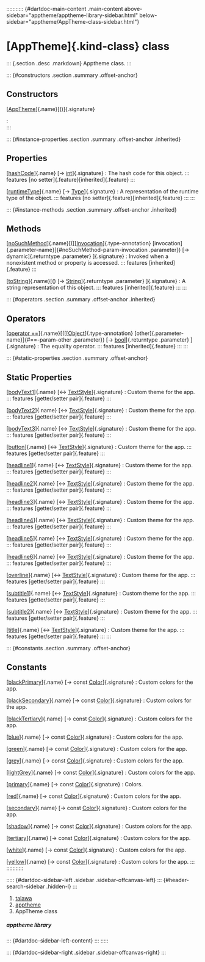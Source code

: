 ::::::::::: {#dartdoc-main-content .main-content above-sidebar="apptheme/apptheme-library-sidebar.html" below-sidebar="apptheme/AppTheme-class-sidebar.html"}
<div>

# [AppTheme]{.kind-class} class

</div>

::: {.section .desc .markdown}
Apptheme class.
:::

::: {#constructors .section .summary .offset-anchor}
## Constructors

[[AppTheme](../apptheme/AppTheme/AppTheme.html)]{.name}[()]{.signature}

:   
:::

::: {#instance-properties .section .summary .offset-anchor .inherited}
## Properties

[[hashCode](https://api.flutter.dev/flutter/dart-core/Object/hashCode.html)]{.name} [→ [int](https://api.flutter.dev/flutter/dart-core/int-class.html)]{.signature}
:   The hash code for this object.
    ::: features
    [no setter]{.feature}[inherited]{.feature}
    :::

[[runtimeType](https://api.flutter.dev/flutter/dart-core/Object/runtimeType.html)]{.name} [→ [Type](https://api.flutter.dev/flutter/dart-core/Type-class.html)]{.signature}
:   A representation of the runtime type of the object.
    ::: features
    [no setter]{.feature}[inherited]{.feature}
    :::
:::

::: {#instance-methods .section .summary .offset-anchor .inherited}
## Methods

[[noSuchMethod](https://api.flutter.dev/flutter/dart-core/Object/noSuchMethod.html)]{.name}[([[[Invocation](https://api.flutter.dev/flutter/dart-core/Invocation-class.html)]{.type-annotation} [invocation]{.parameter-name}]{#noSuchMethod-param-invocation .parameter}) [→ dynamic]{.returntype .parameter} ]{.signature}
:   Invoked when a nonexistent method or property is accessed.
    ::: features
    [inherited]{.feature}
    :::

[[toString](https://api.flutter.dev/flutter/dart-core/Object/toString.html)]{.name}[() [→ [String](https://api.flutter.dev/flutter/dart-core/String-class.html)]{.returntype .parameter} ]{.signature}
:   A string representation of this object.
    ::: features
    [inherited]{.feature}
    :::
:::

::: {#operators .section .summary .offset-anchor .inherited}
## Operators

[[operator ==](https://api.flutter.dev/flutter/dart-core/Object/operator_equals.html)]{.name}[([[[Object](https://api.flutter.dev/flutter/dart-core/Object-class.html)]{.type-annotation} [other]{.parameter-name}]{#==-param-other .parameter}) [→ [bool](https://api.flutter.dev/flutter/dart-core/bool-class.html)]{.returntype .parameter} ]{.signature}
:   The equality operator.
    ::: features
    [inherited]{.feature}
    :::
:::

::: {#static-properties .section .summary .offset-anchor}
## Static Properties

[[bodyText1](../apptheme/AppTheme/bodyText1.html)]{.name} [↔ [TextStyle](https://api.flutter.dev/flutter/painting/TextStyle-class.html)]{.signature}
:   Custom theme for the app.
    ::: features
    [getter/setter pair]{.feature}
    :::

[[bodyText2](../apptheme/AppTheme/bodyText2.html)]{.name} [↔ [TextStyle](https://api.flutter.dev/flutter/painting/TextStyle-class.html)]{.signature}
:   Custom theme for the app.
    ::: features
    [getter/setter pair]{.feature}
    :::

[[bodyText3](../apptheme/AppTheme/bodyText3.html)]{.name} [↔ [TextStyle](https://api.flutter.dev/flutter/painting/TextStyle-class.html)]{.signature}
:   Custom theme for the app.
    ::: features
    [getter/setter pair]{.feature}
    :::

[[button](../apptheme/AppTheme/button.html)]{.name} [↔ [TextStyle](https://api.flutter.dev/flutter/painting/TextStyle-class.html)]{.signature}
:   Custom theme for the app.
    ::: features
    [getter/setter pair]{.feature}
    :::

[[headline1](../apptheme/AppTheme/headline1.html)]{.name} [↔ [TextStyle](https://api.flutter.dev/flutter/painting/TextStyle-class.html)]{.signature}
:   Custom theme for the app.
    ::: features
    [getter/setter pair]{.feature}
    :::

[[headline2](../apptheme/AppTheme/headline2.html)]{.name} [↔ [TextStyle](https://api.flutter.dev/flutter/painting/TextStyle-class.html)]{.signature}
:   Custom theme for the app.
    ::: features
    [getter/setter pair]{.feature}
    :::

[[headline3](../apptheme/AppTheme/headline3.html)]{.name} [↔ [TextStyle](https://api.flutter.dev/flutter/painting/TextStyle-class.html)]{.signature}
:   Custom theme for the app.
    ::: features
    [getter/setter pair]{.feature}
    :::

[[headline4](../apptheme/AppTheme/headline4.html)]{.name} [↔ [TextStyle](https://api.flutter.dev/flutter/painting/TextStyle-class.html)]{.signature}
:   Custom theme for the app.
    ::: features
    [getter/setter pair]{.feature}
    :::

[[headline5](../apptheme/AppTheme/headline5.html)]{.name} [↔ [TextStyle](https://api.flutter.dev/flutter/painting/TextStyle-class.html)]{.signature}
:   Custom theme for the app.
    ::: features
    [getter/setter pair]{.feature}
    :::

[[headline6](../apptheme/AppTheme/headline6.html)]{.name} [↔ [TextStyle](https://api.flutter.dev/flutter/painting/TextStyle-class.html)]{.signature}
:   Custom theme for the app.
    ::: features
    [getter/setter pair]{.feature}
    :::

[[overline](../apptheme/AppTheme/overline.html)]{.name} [↔ [TextStyle](https://api.flutter.dev/flutter/painting/TextStyle-class.html)]{.signature}
:   Custom theme for the app.
    ::: features
    [getter/setter pair]{.feature}
    :::

[[subtitle1](../apptheme/AppTheme/subtitle1.html)]{.name} [↔ [TextStyle](https://api.flutter.dev/flutter/painting/TextStyle-class.html)]{.signature}
:   Custom theme for the app.
    ::: features
    [getter/setter pair]{.feature}
    :::

[[subtitle2](../apptheme/AppTheme/subtitle2.html)]{.name} [↔ [TextStyle](https://api.flutter.dev/flutter/painting/TextStyle-class.html)]{.signature}
:   Custom theme for the app.
    ::: features
    [getter/setter pair]{.feature}
    :::

[[title](../apptheme/AppTheme/title.html)]{.name} [↔ [TextStyle](https://api.flutter.dev/flutter/painting/TextStyle-class.html)]{.signature}
:   Custom theme for the app.
    ::: features
    [getter/setter pair]{.feature}
    :::
:::

::: {#constants .section .summary .offset-anchor}
## Constants

[[blackPrimary](../apptheme/AppTheme/blackPrimary-constant.html)]{.name} [→ const [Color](https://api.flutter.dev/flutter/painting/Color-class.html)]{.signature}
:   Custom colors for the app.

[[blackSecondary](../apptheme/AppTheme/blackSecondary-constant.html)]{.name} [→ const [Color](https://api.flutter.dev/flutter/painting/Color-class.html)]{.signature}
:   Custom colors for the app.

[[blackTertiary](../apptheme/AppTheme/blackTertiary-constant.html)]{.name} [→ const [Color](https://api.flutter.dev/flutter/painting/Color-class.html)]{.signature}
:   Custom colors for the app.

[[blue](../apptheme/AppTheme/blue-constant.html)]{.name} [→ const [Color](https://api.flutter.dev/flutter/painting/Color-class.html)]{.signature}
:   Custom colors for the app.

[[green](../apptheme/AppTheme/green-constant.html)]{.name} [→ const [Color](https://api.flutter.dev/flutter/painting/Color-class.html)]{.signature}
:   Custom colors for the app.

[[grey](../apptheme/AppTheme/grey-constant.html)]{.name} [→ const [Color](https://api.flutter.dev/flutter/painting/Color-class.html)]{.signature}
:   Custom colors for the app.

[[lightGrey](../apptheme/AppTheme/lightGrey-constant.html)]{.name} [→ const [Color](https://api.flutter.dev/flutter/painting/Color-class.html)]{.signature}
:   Custom colors for the app.

[[primary](../apptheme/AppTheme/primary-constant.html)]{.name} [→ const [Color](https://api.flutter.dev/flutter/painting/Color-class.html)]{.signature}
:   Colors.

[[red](../apptheme/AppTheme/red-constant.html)]{.name} [→ const [Color](https://api.flutter.dev/flutter/painting/Color-class.html)]{.signature}
:   Custom colors for the app.

[[secondary](../apptheme/AppTheme/secondary-constant.html)]{.name} [→ const [Color](https://api.flutter.dev/flutter/painting/Color-class.html)]{.signature}
:   Custom colors for the app.

[[shadow](../apptheme/AppTheme/shadow-constant.html)]{.name} [→ const [Color](https://api.flutter.dev/flutter/painting/Color-class.html)]{.signature}
:   Custom colors for the app.

[[tertiary](../apptheme/AppTheme/tertiary-constant.html)]{.name} [→ const [Color](https://api.flutter.dev/flutter/painting/Color-class.html)]{.signature}
:   Custom colors for the app.

[[white](../apptheme/AppTheme/white-constant.html)]{.name} [→ const [Color](https://api.flutter.dev/flutter/painting/Color-class.html)]{.signature}
:   Custom colors for the app.

[[yellow](../apptheme/AppTheme/yellow-constant.html)]{.name} [→ const [Color](https://api.flutter.dev/flutter/painting/Color-class.html)]{.signature}
:   Custom colors for the app.
:::
:::::::::::

::::: {#dartdoc-sidebar-left .sidebar .sidebar-offcanvas-left}
::: {#header-search-sidebar .hidden-l}
:::

1.  [talawa](../index.html)
2.  [apptheme](../apptheme/)
3.  AppTheme class

##### apptheme library

::: {#dartdoc-sidebar-left-content}
:::
:::::

::: {#dartdoc-sidebar-right .sidebar .sidebar-offcanvas-right}
:::
